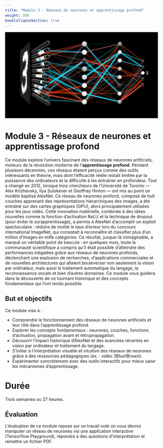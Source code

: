 ```yaml
---
title: "Module 3 - Réseaux de neurones et apprentissage profond"
weight: 300
bookCollapseSection: true
---
```


![](/images/neural-network.jpg)

#  Module 3 - Réseaux de neurones et apprentissage profond

Ce module explore l’univers fascinant des réseaux de neurones artificiels,
moteurs de la révolution moderne de l’**apprentissage profond**. Pendant
plusieurs décennies, ces réseaux étaient perçus comme des outils intéressants en
théorie, mais dont l’efficacité réelle restait limitée par la puissance des
ordinateurs et la difficulté à les entraîner en profondeur. Tout a changé en
2012, lorsque trois chercheurs de l’Université de Toronto — Alex Krizhevsky,
Ilya Sutskever et Geoffrey Hinton — ont mis au point un modèle baptisé AlexNet.
Ce réseau de neurones profond, composé de huit couches apprenant des
représentations hiérarchiques des images, a été entraîné sur des cartes
graphiques (GPU), alors principalement utilisées pour les jeux vidéo. Cette
innovation matérielle, combinée à des idées nouvelles comme la fonction
d’activation ReLU et la technique de dropout (pour éviter le surapprentissage),
a permis à AlexNet d’accomplir un exploit spectaculaire : réduire de moitié le
taux d’erreur lors du concours international ImageNet, qui consistait à
reconnaître et classifier plus d’un million d’images en mille catégories. Ce
résultat, jusque-là inimaginable, a marqué un véritable point de bascule : en
quelques mois, toute la communauté scientifique a compris qu’il était possible
d’atteindre des performances inégalées grâce aux réseaux de neurones profonds,
déclenchant une explosion de recherches, d’applications commerciales et de
nouvelles architectures qui allaient bouleverser non seulement la vision par
ordinateur, mais aussi le traitement automatique du langage, la reconnaissance
vocale et bien d’autres domaines. Ce module vous guidera dans la découverte de
ce tournant historique et des concepts fondamentaux qui l’ont rendu possible.


## But et objectifs

Ce module vise à :
- Comprendre le fonctionnement des réseaux de neurones artificiels et leur rôle dans l’apprentissage profond.
- Explorer les concepts fondamentaux : neurones, couches, fonctions d’activation, propagation avant et rétropropagation.
- Découvrir l’impact historique d’AlexNet et des avancées récentes en vision par ordinateur et traitement du langage.
- S’initier à l’interprétation visuelle et intuitive des réseaux de neurones grâce à des ressources pédagogiques (ex. : vidéo 3Blue1Brown).
- Expérimenter concrètement avec des outils interactifs pour mieux saisir les mécanismes d’apprentissage.

# Durée 

Trois semaines ou 27 heures.

## Évaluation
L’évaluation de ce module repose sur un travail noté où vous devrez manipuler un réseau de neurones via une application interactive (Tensorflow Playground), répondre à des questions d’interprétation et remettre un fichier PDF.


